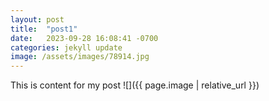 ```yaml
---
layout: post
title:  "post1"
date:   2023-09-28 16:08:41 -0700
categories: jekyll update
image: /assets/images/78914.jpg
---
```


This is content for my post
![]({{ page.image | relative_url }})
